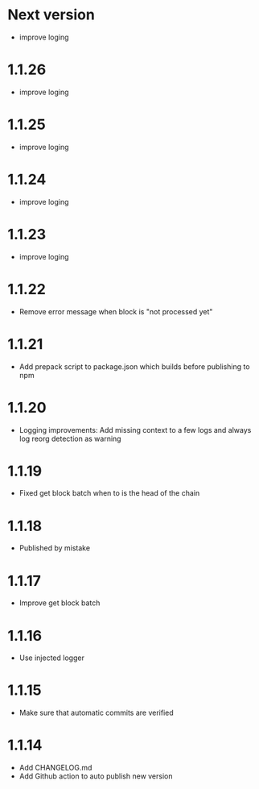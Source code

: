 # Next version

- improve loging

# 1.1.26

- improve loging

# 1.1.25

- improve loging

# 1.1.24

- improve loging

# 1.1.23

- improve loging

# 1.1.22

- Remove error message when block is "not processed yet" 

# 1.1.21

- Add prepack script to package.json which builds before publishing to npm

# 1.1.20

- Logging improvements: Add missing context to a few logs and always log reorg detection as warning

# 1.1.19

- Fixed get block batch when to is the head of the chain

# 1.1.18

- Published by mistake

# 1.1.17

- Improve get block batch

# 1.1.16

- Use injected logger

# 1.1.15

- Make sure that automatic commits are verified

# 1.1.14

- Add CHANGELOG.md
- Add Github action to auto publish new version
